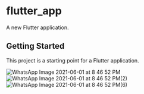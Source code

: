 # flutter_app

A new Flutter application.

## Getting Started

This project is a starting point for a Flutter application.

![WhatsApp Image 2021-06-01 at 8 46 52 PM](https://user-images.githubusercontent.com/64609341/120389143-a698e900-c349-11eb-8d35-8e45fcb21ff1.jpeg)
![WhatsApp Image 2021-06-01 at 8 46 52 PM(2)](https://user-images.githubusercontent.com/64609341/120389248-caf4c580-c349-11eb-8bc5-466bbbb62996.jpeg)
![WhatsApp Image 2021-06-01 at 8 46 52 PM(6)](https://user-images.githubusercontent.com/64609341/120389255-cd571f80-c349-11eb-8435-51f0de3202ce.jpeg)

